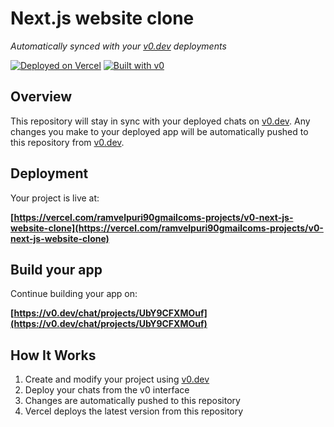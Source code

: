 # Next.js website clone

*Automatically synced with your [v0.dev](https://v0.dev) deployments*

[![Deployed on Vercel](https://img.shields.io/badge/Deployed%20on-Vercel-black?style=for-the-badge&logo=vercel)](https://vercel.com/ramvelpuri90gmailcoms-projects/v0-next-js-website-clone)
[![Built with v0](https://img.shields.io/badge/Built%20with-v0.dev-black?style=for-the-badge)](https://v0.dev/chat/projects/UbY9CFXMOuf)

## Overview

This repository will stay in sync with your deployed chats on [v0.dev](https://v0.dev).
Any changes you make to your deployed app will be automatically pushed to this repository from [v0.dev](https://v0.dev).

## Deployment

Your project is live at:

**[https://vercel.com/ramvelpuri90gmailcoms-projects/v0-next-js-website-clone](https://vercel.com/ramvelpuri90gmailcoms-projects/v0-next-js-website-clone)**

## Build your app

Continue building your app on:

**[https://v0.dev/chat/projects/UbY9CFXMOuf](https://v0.dev/chat/projects/UbY9CFXMOuf)**

## How It Works

1. Create and modify your project using [v0.dev](https://v0.dev)
2. Deploy your chats from the v0 interface
3. Changes are automatically pushed to this repository
4. Vercel deploys the latest version from this repository
